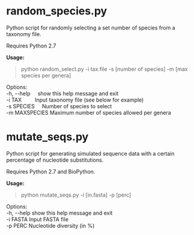 # random_species.py

Python script for randomly selecting a set number of species from a taxonomy file.

Requires Python 2.7

<b>Usage:</b>

> python random_select.py -i tax.file -s [number of species] -m [max species per genera]

Options:  
-h, --help          show this help message and exit  
-i  TAX             Input taxonomy file (see below for example)  
-s  SPECIES         Number of species to select    
-m  MAXSPECIES      Maximum number of species allowed per genera  

# mutate_seqs.py

Python script for generating simulated sequence data with a certain percentage of nucleotide substitutions. 

Requires Python 2.7 and BioPython.

<b>Usage:</b>
> python mutate_seqs.py -i [in.fasta] -p [perc]

Options:  
-h, --help	show this help message and exit  
-i FASTA		Input FASTA file  
-p PERC			Nucleotide diversity (in %)  
